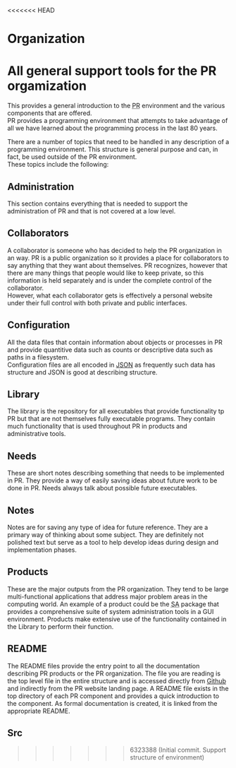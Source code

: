 <<<<<<< HEAD
# Organization
All general support tools for the PR orgamization
=======
This provides a general introduction to the <abbr title='Programming Renaisance'>PR</abbr> environment and the various components that are offered.<br>
PR provides a programming environment that attempts to take advantage of all we have learned about the programming process in the last 80 years.

There are a number of topics that need to be handled in any description of a programming environment. This structure is general purpose and can, in fact, be used outside of the PR environment.<br>
These topics include the following:

## Administration

This section contains everything that is needed to support the administration of PR and that is not covered at a low level.

## Collaborators

A collaborator is someone who has decided to help the PR organization in an way. PR is a public organization so it provides a place for collaborators to say anything that they want about themselves. PR recognizes, however that there are many things that people would like to keep private, so this information is held separately and is under the complete control of the collaborator.<br>
However, what each collaborator gets is effectively a personal website under their full control with both private and public interfaces.

## Configuration

All the data files that contain information about objects or processes in PR and provide quantitive data such as counts or descriptive data such as paths in a filesystem.<br>
Configuration files are all encoded in [JSON](https://www.json.org/json-en.html) as frequently such data has structure and JSON is good at describing structure.

## Library

The library is the repository for all executables that provide functionality tp PR but that are not themselves fully executable programs. They contain much functionality that is used throughout PR in products and administrative tools.

## Needs

These are short notes describing something that needs to be implemented in PR. They provide a way of easily saving ideas about future work to be done in PR. Needs always talk about possible future executables.

## Notes

Notes are for saving any type of idea for future reference. They are a primary way of thinking about some subject. They are definitely not polished text but serve as a tool to help develop ideas during design and implementation phases.

## Products

These are the major outputs from the PR organization. They tend to be large multi-functional applications that address major problem areas in the computing world. An example of a product could be the <abbr title='System Amanuensis'>SA</abbr> package that provides a comprehensive suite of system administration tools in a GUI environment. Products make extensive use of the functionality contained in the Library to perform their function.

## README

The README files provide the entry point to all the documentation describing PR products or the PR organization. The file you are reading is the top level file in the entire structure and is accessed directly from [Github](https://docs.github.com/en/get-started/quickstart/hello-world) and indirectly from the PR website landing page. A README file exists in the top directory of each PR component and provides a quick introduction to the component. As formal documentation is created, it is linked from the appropriate README.

## Src
>>>>>>> 6323388 (Initial commit. Support structure of environment)
